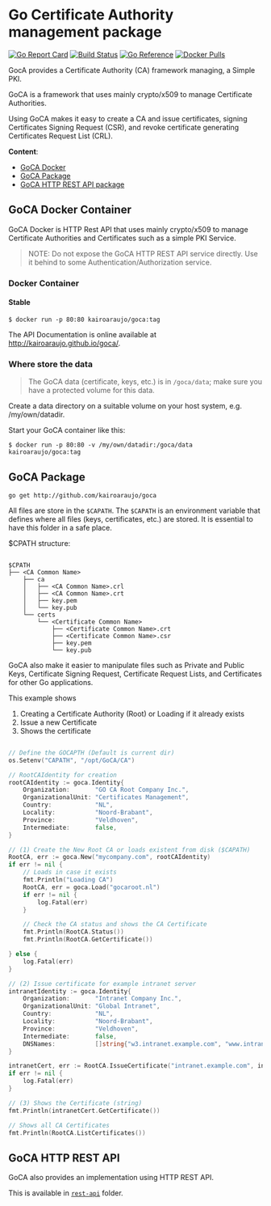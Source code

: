 # Go Certificate Authority management package

[![Go Report Card](https://goreportcard.com/badge/github.com/kairoaraujo/goca)](https://goreportcard.com/report/github.com/kairoaraujo/goca)
[![Build Status](https://github.com/kairoaraujo/goca/workflows/tests/badge.svg)](https://github.com/kairoaraujo/goca/actions)
[![Go Reference](https://pkg.go.dev/badge/github.com/kairoaraujo/goca.svg)](https://pkg.go.dev/github.com/kairoaraujo/goca)
[![Docker Pulls](https://img.shields.io/docker/pulls/kairoaraujo/goca.svg?maxAge=604800)](https://hub.docker.com/r/kairoaraujo/goca/)


GocA provides a Certificate Authority (CA) framework managing, a Simple PKI.

GoCA is a framework that uses mainly crypto/x509 to manage Certificate
Authorities.

Using GoCA makes it easy to create a CA and issue certificates, signing
Certificates Signing Request (CSR), and revoke certificate generating
Certificates Request List (CRL).

**Content**:

- [GoCA Docker](#GoCA-Docker-HTTP-REST-API)
- [GoCA Package](#GoCA-Package)
- [GoCA HTTP REST API package](#GoCA-HTTP-REST-API)

## GoCA Docker Container

GoCA Docker is HTTP Rest API that uses mainly crypto/x509 to manage Certificate Authorities and Certificates such
as a simple PKI Service.

> NOTE: Do not expose the GoCA HTTP REST API service directly. Use it behind to some
Authentication/Authorization service.

### Docker Container
#### Stable
```
$ docker run -p 80:80 kairoaraujo/goca:tag
```

The API Documentation is online available at http://kairoaraujo.github.io/goca/.

### Where store the data

> The GoCA data (certificate, keys, etc.) is in ``/goca/data``; make sure you have a protected volume for this data.

Create a data directory on a suitable volume on your host system, e.g. /my/own/datadir.

Start your GoCA container like this:

````
$ docker run -p 80:80 -v /my/own/datadir:/goca/data kairoaraujo/goca:tag
````

## GoCA Package

```shell
go get http://github.com/kairoaraujo/goca
```

All files are store in the ``$CAPATH``. The ``$CAPATH`` is an environment
variable that defines where all files (keys, certificates, etc.) are stored.
It is essential to have this folder in a safe place.

$CPATH structure:

```shell

$CPATH
├── <CA Common Name>
    ├── ca
    │   ├── <CA Common Name>.crl
    │   ├── <CA Common Name>.crt
    │   ├── key.pem
    │   └── key.pub
    └── certs
        └── <Certificate Common Name>
            ├── <Certificate Common Name>.crt
            ├── <Certificate Common Name>.csr
            ├── key.pem
            └── key.pub
```

GoCA also make it easier to manipulate files such as Private and Public Keys,
Certificate Signing Request, Certificate Request Lists, and Certificates
for other Go applications.


This example shows

1. Creating a Certificate Authority (Root) or Loading if it already exists
2. Issue a new Certificate
3. Shows the certificate

```go

// Define the GOCAPTH (Default is current dir)
os.Setenv("CAPATH", "/opt/GoCA/CA")

// RootCAIdentity for creation
rootCAIdentity := goca.Identity{
    Organization:       "GO CA Root Company Inc.",
    OrganizationalUnit: "Certificates Management",
    Country:            "NL",
    Locality:           "Noord-Brabant",
    Province:           "Veldhoven",
    Intermediate:       false,
}

// (1) Create the New Root CA or loads existent from disk ($CAPATH)
RootCA, err := goca.New("mycompany.com", rootCAIdentity)
if err != nil {
    // Loads in case it exists
    fmt.Println("Loading CA")
    RootCA, err = goca.Load("gocaroot.nl")
    if err != nil {
        log.Fatal(err)
    }

    // Check the CA status and shows the CA Certificate
    fmt.Println(RootCA.Status())
    fmt.Println(RootCA.GetCertificate())

} else {
    log.Fatal(err)
}

// (2) Issue certificate for example intranet server
intranetIdentity := goca.Identity{
    Organization:       "Intranet Company Inc.",
    OrganizationalUnit: "Global Intranet",
    Country:            "NL",
    Locality:           "Noord-Brabant",
    Province:           "Veldhoven",
    Intermediate:       false,
    DNSNames:           []string{"w3.intranet.example.com", "www.intranet.example.com"},
}

intranetCert, err := RootCA.IssueCertificate("intranet.example.com", intranetIdentity)
if err != nil {
    log.Fatal(err)
}

// (3) Shows the Certificate (string)
fmt.Println(intranetCert.GetCertificate())

// Shows all CA Certificates
fmt.Println(RootCA.ListCertificates())
```

## GoCA HTTP REST API

GoCA also provides an implementation using HTTP REST API.

This is available in [``rest-api``](rest-api/README.md) folder.

